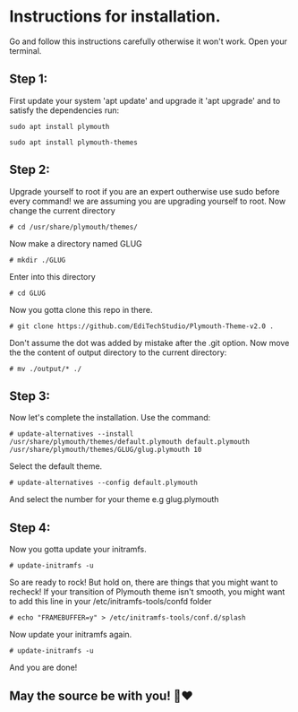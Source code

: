 # Instructions for installation.
Go and follow this instructions carefully otherwise it won't work. Open your terminal.
## Step 1:
First update your system 'apt update' and upgrade it 'apt upgrade' and to satisfy the dependencies run:

```
sudo apt install plymouth
```
```
sudo apt install plymouth-themes
```
## Step 2:
Upgrade yourself to root if you are an expert outherwise use sudo before every command! we are assuming you are upgrading yourself to root.
Now change the current directory
```
# cd /usr/share/plymouth/themes/
```
Now make a directory named GLUG
```
# mkdir ./GLUG
```
Enter into this directory
```
# cd GLUG
```
Now you gotta clone this repo in there. 
```
# git clone https://github.com/EdiTechStudio/Plymouth-Theme-v2.0 .
```
Don't assume the dot was added by mistake after the .git option. Now move the the content of output directory to the current directory:
```
# mv ./output/* ./
```
## Step 3:
Now let's complete the installation.
Use the command:
```
# update-alternatives --install /usr/share/plymouth/themes/default.plymouth default.plymouth /usr/share/plymouth/themes/GLUG/glug.plymouth 10
 ```
 Select the default theme. 
 ```\
# update-alternatives --config default.plymouth
 ```
 And select the number for your theme e.g glug.plymouth
 
 ## Step 4:
 Now you gotta update your initramfs.
 ```
 # update-initramfs -u
 ```
 So are ready to rock! But hold on, there are things that you might want to recheck!
 If your transition of Plymouth theme isn't smooth, you might want to add this line in your /etc/initramfs-tools/confd folder
 ```
 # echo "FRAMEBUFFER=y" > /etc/initramfs-tools/conf.d/splash
 ```
 Now update your initramfs again.
 ```
 # update-initramfs -u
 ```
 And you are done!

 ## May the source be with you! 🐧❤️
